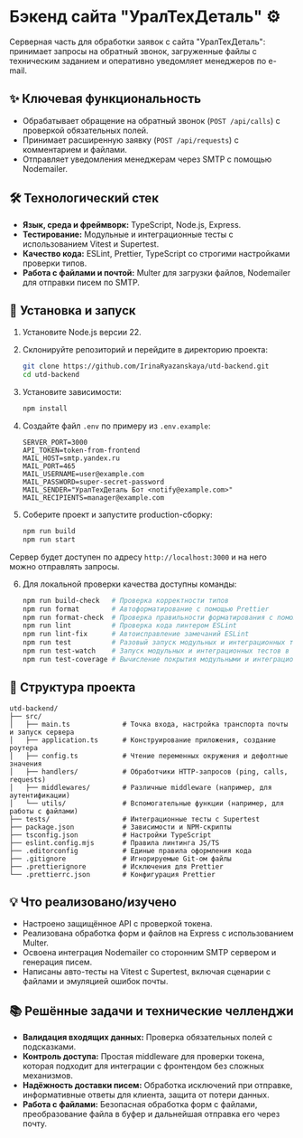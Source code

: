 # Бэкенд сайта "УралТехДеталь" ⚙️

Серверная часть для обработки заявок с сайта "УралТехДеталь": принимает запросы на обратный звонок,
загруженные файлы с техническим заданием и оперативно уведомляет менеджеров по e-mail.

## ✨ Ключевая функциональность

- Обрабатывает обращение на обратный звонок (`POST /api/calls`) с проверкой обязательных полей.
- Принимает расширенную заявку (`POST /api/requests`) с комментарием и файлами.
- Отправляет уведомления менеджерам через SMTP с помощью Nodemailer.

## 🛠️ Технологический стек

- **Язык, среда и фреймворк:** TypeScript, Node.js, Express.
- **Тестирование:** Модульные и интеграционные тесты с использованием Vitest и Supertest.
- **Качество кода:** ESLint, Prettier, TypeScript со строгими настройками проверки типов.
- **Работа с файлами и почтой:** Multer для загрузки файлов, Nodemailer для отправки писем по SMTP.

## 🚀 Установка и запуск

1. Установите Node.js версии 22.
2. Склонируйте репозиторий и перейдите в директорию проекта:

   ```bash
   git clone https://github.com/IrinaRyazanskaya/utd-backend.git
   cd utd-backend
   ```

3. Установите зависимости:

   ```bash
   npm install
   ```

4. Создайте файл `.env` по примеру из `.env.example`:

   ```text
   SERVER_PORT=3000
   API_TOKEN=token-from-frontend
   MAIL_HOST=smtp.yandex.ru
   MAIL_PORT=465
   MAIL_USERNAME=user@example.com
   MAIL_PASSWORD=super-secret-password
   MAIL_SENDER="УралТехДеталь Бот <notify@example.com>"
   MAIL_RECIPIENTS=manager@example.com
   ```

5. Соберите проект и запустите production-сборку:

   ```bash
   npm run build
   npm run start
   ```

Сервер будет доступен по адресу `http://localhost:3000` и на него можно отправлять запросы.

6. Для локальной проверки качества доступны команды:

   ```bash
   npm run build-check   # Проверка корректности типов
   npm run format        # Автоформатирование с помощью Prettier
   npm run format-check  # Проверка правильности форматирования с помощью Prettier
   npm run lint          # Проверка кода линтером ESLint
   npm run lint-fix      # Автоисправление замечаний ESLint
   npm run test          # Разовый запуск модульных и интеграционных тестов
   npm run test-watch    # Запуск модульных и интеграционных тестов в watch режиме
   npm run test-coverage # Вычисление покрытия модульными и интеграционными тестами
   ```

## 📁 Структура проекта

```text
utd-backend/
├── src/
│   ├── main.ts             # Точка входа, настройка транспорта почты и запуск сервера
│   ├── application.ts      # Конструирование приложения, создание роутера
│   ├── config.ts           # Чтение переменных окружения и дефолтные значения
│   ├── handlers/           # Обработчики HTTP-запросов (ping, calls, requests)
│   ├── middlewares/        # Различные middleware (например, для аутентификации)
│   └── utils/              # Вспомогательные функции (например, для работы с файлами)
├── tests/                  # Интеграционные тесты с Supertest
├── package.json            # Зависимости и NPM-скрипты
├── tsconfig.json           # Настройки TypeScript
├── eslint.config.mjs       # Правила линтинга JS/TS
├── .editorconfig           # Единые правила оформления кода
├── .gitignore              # Игнорируемые Git-ом файлы
├── .prettierignore         # Исключения для Prettier
└── .prettierrc.json        # Конфигурация Prettier
```

## 💡 Что реализовано/изучено

- Настроено защищённое API с проверкой токена.
- Реализована обработка форм и файлов на Express с использованием Multer.
- Освоена интеграция Nodemailer со сторонним SMTP сервером и генерация писем.
- Написаны авто-тесты на Vitest с Supertest, включая сценарии с файлами и эмуляцией ошибок почты.

## 📚 Решённые задачи и технические челленджи

- **Валидация входящих данных:** Проверка обязательных полей с подсказками.
- **Контроль доступа:** Простая middleware для проверки токена, которая подходит для интеграции с
  фронтендом без сложных механизмов.
- **Надёжность доставки писем:** Обработка исключений при отправке, информативные ответы для
  клиента, защита от потери данных.
- **Работа с файлами:** Безопасная обработка форм с файлами, преобразование файла в буфер и
  дальнейшая отправка его через почту.
